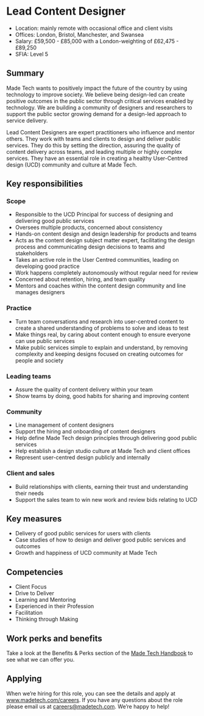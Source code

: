 # Lead Content Designer 

* Location: mainly remote with occasional office and client visits
* Offices: London, Bristol, Manchester, and Swansea
* Salary: £59,500 - £85,000 with a London-weighting of £62,475 - £89,250
* SFIA: Level 5


## Summary

Made Tech wants to positively impact the future of the country by using technology to improve society. We believe being design-led can create positive outcomes in the public sector through critical services enabled by technology. We are building a community of designers and researchers to support the public sector growing demand for a design-led approach to service delivery.

Lead Content Designers are expert practitioners who influence and mentor others. They work with teams and clients to design and deliver public services. They do this by setting the direction, assuring the quality of content delivery across teams, and leading multiple or highly complex services. They have an essential role in creating a healthy User-Centred design (UCD) community and culture at Made Tech. 

## Key responsibilities 

### Scope

- Responsible to the UCD Principal for success of designing and delivering good public services
- Oversees multiple products, concerned about consistency
- Hands-on content design and design leadership for products and teams
- Acts as the content design subject matter expert, facilitating the design process and communicating design decisions to teams and stakeholders
- Takes an active role in the User Centred communities, leading on developing good practice
- Work happens completely autonomously without regular need for review
- Concerned about retention, hiring, and team quality
- Mentors and coaches within the content design community and line manages designers

### Practice

- Turn team conversations and research into user-centred content to create a shared understanding of problems to solve and ideas to test
- Make things real, by caring about content enough to ensure everyone can use public services
- Make public services simple to explain and understand, by removing complexity and keeping designs focused on creating outcomes for people and society

### Leading teams

- Assure the quality of content delivery within your team
- Show teams by doing, good habits for sharing and improving content

### Community

- Line management of content designers
- Support the hiring and onboarding of content designers
- Help define Made Tech design principles through delivering good public services
- Help establish a design studio culture at Made Tech and client offices
- Represent user-centred design publicly and internally

### Client and sales

- Build relationships with clients, earning their trust and understanding their needs
- Support the sales team to win new work and review bids relating to UCD

## Key measures

- Delivery of good public services for users with clients
- Case studies of how to design and deliver good public services and outcomes
- Growth and happiness of UCD community at Made Tech

## Competencies 

- Client Focus
- Drive to Deliver
- Learning and Mentoring
- Experienced in their Profession
- Facilitation
- Thinking through Making 

## Work perks and benefits

Take a look at the Benefits & Perks section of the [Made Tech Handbook](https://github.com/madetech) to see what we can offer you. 

## Applying
When we’re hiring for this role, you can see the details and apply at www.madetech.com/careers. If you have any questions about the role please email us at careers@madetech.com. We’re happy to help!
